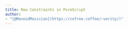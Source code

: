 ```yaml
---
title: Row Constraints in PureScript
author:
- "[@MonoidMusician](https://cofree.coffee/~verity/)"
---
```

